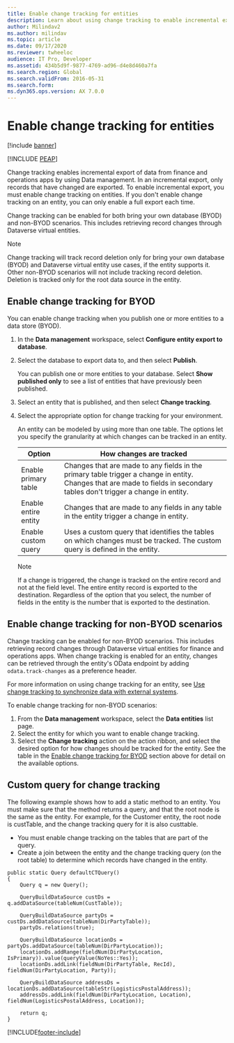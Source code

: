```yaml
---
title: Enable change tracking for entities
description: Learn about using change tracking to enable incremental export of data from finance and operations, including a table outling how changes are tracked for various options.
author: Milindav2
ms.author: milindav
ms.topic: article
ms.date: 09/17/2020
ms.reviewer: twheeloc
audience: IT Pro, Developer
ms.assetid: 434b5d9f-9877-4769-ad96-d4e8d460a7fa
ms.search.region: Global
ms.search.validFrom: 2016-05-31
ms.search.form: 
ms.dyn365.ops.version: AX 7.0.0
---
```


# Enable change tracking for entities

[!include [banner](../includes/banner.md)]


[!INCLUDE [PEAP](../../../includes/peap-3.md)]

Change tracking enables incremental export of data from finance and operations apps by using Data management. In an incremental export, only records that have changed are exported. To enable incremental export, you must enable change tracking on entities. If you don't enable change tracking on an entity, you can only enable a full export each time. 

Change tracking can be enabled for both bring your own database (BYOD) and non-BYOD scenarios. This includes retrieving record changes through Dataverse virtual entities.

> [!NOTE]
> Change tracking will track record deletion only for bring your own database (BYOD) and Dataverse virtual entity use cases, if the entity supports it. Other non-BYOD scenarios will not include tracking record deletion. Deletion is tracked only for the root data source in the entity.

## Enable change tracking for BYOD
You can enable change tracking when you publish one or more entities to a data store (BYOD).

1. In the **Data management** workspace, select **Configure entity export to database**.
2. Select the database to export data to, and then select **Publish**.

    You can publish one or more entities to your database. Select **Show published only** to see a list of entities that have previously been published.

3. Select an entity that is published, and then select **Change tracking**.
4. Select the appropriate option for change tracking for your environment.

    An entity can be modeled by using more than one table. The options let you specify the granularity at which changes can be tracked in an entity.

    | Option               | How changes are tracked |
    |----------------------|-------------------------|
    | Enable primary table | Changes that are made to any fields in the primary table trigger a change in entity. Changes that are made to fields in secondary tables don't trigger a change in entity. |
    | Enable entire entity | Changes that are made to any fields in any table in the entity trigger a change in entity. |
    | Enable custom query  | Uses a custom query that identifies the tables on which changes must be tracked. The custom query is defined in the entity. |

    > [!NOTE]
    > If a change is triggered, the change is tracked on the entire record and not at the field level. The entire entity record is exported to the destination. Regardless of the option that you select, the number of fields in the entity is the number that is exported to the destination.

## Enable change tracking for non-BYOD scenarios
Change tracking can be enabled for non-BYOD scenarios. This includes retrieving record changes through Dataverse virtual entities for finance and operations apps. When change tracking is enabled for an entity, changes can be retrieved through the entity's OData endpoint by adding `odata.track-changes` as a preference header.

For more information on using change tracking for an entity, see [Use change tracking to synchronize data with external systems](/powerapps/developer/data-platform/use-change-tracking-synchronize-data-external-systems).

To enable change tracking for non-BYOD scenarios:

1. From the **Data management** workspace, select the **Data entities** list page.
2. Select the entity for which you want to enable change tracking. 
3. Select the **Change tracking** action on the action ribbon, and select the desired option for how changes should be tracked for the entity. See the table in the [Enable change tracking for BYOD](#enable-change-tracking-for-byod) section above for detail on the available options.

## Custom query for change tracking
The following example shows how to add a static method to an entity. You must make sure that the method returns a query, and that the root node is the same as the entity. For example, for the Customer entity, the root node is custTable, and the change tracking query for it is also custtable.

- You must enable change tracking on the tables that are part of the query.
- Create a join between the entity and the change tracking query (on the root table) to determine which records have changed in the entity.

```xpp
public static Query defaultCTQuery()
{
	Query q = new Query();    
    
	QueryBuildDataSource custDs = q.addDataSource(tableNum(CustTable));

	QueryBuildDataSource partyDs = custDs.addDataSource(tableNum(DirPartyTable));
	partyDs.relations(true);

	QueryBuildDataSource locationDs = partyDs.addDataSource(tableNum(DirPartyLocation));
	locationDs.addRange(fieldNum(DirPartyLocation, IsPrimary)).value(queryValue(NoYes::Yes));        
	locationDs.addLink(fieldNum(DirPartyTable, RecId), fieldNum(DirPartyLocation, Party));

	QueryBuildDataSource addressDs = locationDs.addDataSource(tableStr(LogisticsPostalAddress));        
	addressDs.addLink(fieldNum(DirPartyLocation, Location), fieldNum(LogisticsPostalAddress, Location));

	return q;
}
```


[!INCLUDE[footer-include](../../../includes/footer-banner.md)]

